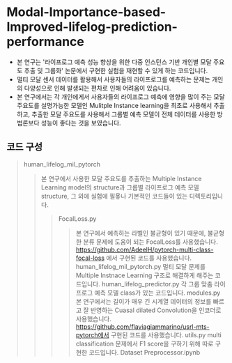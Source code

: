 # Modal-Importance-based-Improved-lifelog-prediction-performance
- 본 연구는 '라이프로그 예측 성능 향상을 위한 다중 인스턴스 기반 개인별 모달 주요도 추출 및 그룹화' 논문에서 구현한 실험을 재현할 수 있게 하는 코드입니다.
- 멀티 모달 센서 데이터를 활용해서 사용자들의 라이프로그를 예측하는 문제는 개인의 다양성으로 인해 발생되는 편차로 인해 어려움이 있습니다.
- 본 연구에서는 각 개인에게서 사용자들의 라이프로그 예측에 영향을 많이 주는 모달 주요도를 설명가능한 모델인 Mulitple Instance learning을 최초로 사용해서 추출하고, 추출한 모달 주요도를 사용해서 그룹별 예측 모델이 전체 데이터를 사용한 방법론보다 성능이 좋다는 것을 보였습니다.

## 코드 구성
> human_lifelog_mil_pytorch
>> 본 연구에서 사용한 모달 주요도를 추출하는 Multiple Instance Learning model의 structure과 그룹별 라이프로그 예측 모델 structure, 그 외에 실험에 필욯나 기본적인 코드들이 있는 디렉토리입니다.
>>> FocalLoss.py
>>>> 본 연구에서 예측하는 라벨인 불균형이 있기 때문에, 불균형한 분류 문제에 도움이 되는 FocalLoss를 사용했습니다.
>>>> https://github.com/AdeelH/pytorch-multi-class-focal-loss 에서 구현된 코드를 사용했습니다.
>>> human_lifelog_mil_pytorch.py
>>>>멀티 모달 문제를 Multiple Instnace Learning 구조로 해결하게 해주는 코드입니다.
>>> human_lifelog_predictor.py
>>>> 각 그룹 맞춤 라이프로그 예측 모델 class가 있는 코드입니다.
>>> modules.py
>>>> 본 연구에서는 길이가 매우 긴 시계열 데이터의 정보를 빠르고 잘 반영하는 Cuasal dilated Convolution을 인코더로 사용했습니다.
>>>> https://github.com/flaviagiammarino/usrl-mts-pytorch에서 구현된 코드를 사용했습니다.
>>> utils.py
>>>> multi classification 문제에서 F1 score을 구하기 위해 따로 구현한 코드입니다.
> Dataset Preprocessor.ipynb
